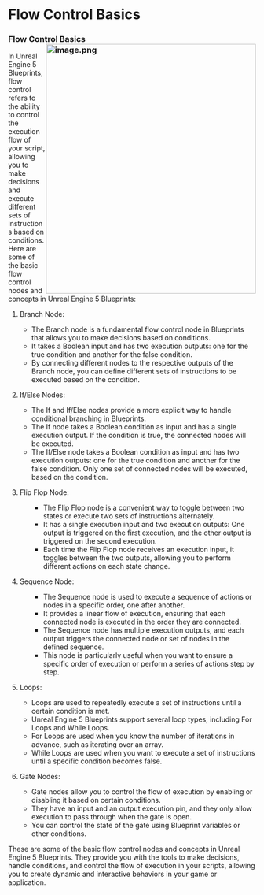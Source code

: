 # Flow Control Basics

<h3><strong>Flow Control Basics<img style="float: right;" src="https://vertexschool.instructure.com/courses/289/files/18422/preview?verifier=6MQqFtsXsqruzLU9y4DfBPBF9SPLIliFxgMIKmBc" alt="image.png" width="427" height="507" data-api-endpoint="https://vertexschool.instructure.com/api/v1/courses/289/files/18422" data-api-returntype="File"></strong></h3>
<p><span>In Unreal Engine 5 Blueprints, flow control refers to the ability to control the execution flow of your script, allowing you to make decisions and execute different sets of instructions based on conditions. Here are some of the basic flow control nodes and concepts in Unreal Engine 5 Blueprints:</span></p>
<ol>
<li class="speechify-inbox-player">
<p>Branch Node:</p>
<ul>
<li class="speechify-inbox-player">The Branch node is a fundamental flow control node in Blueprints that allows you to make decisions based on conditions.</li>
<li class="speechify-inbox-player">It takes a Boolean input and has two execution outputs: one for the true condition and another for the false condition.</li>
<li class="speechify-inbox-player">By connecting different nodes to the respective outputs of the Branch node, you can define different sets of instructions to be executed based on the condition.</li>
</ul>
</li>
<li class="speechify-inbox-player">
<p>If/Else Nodes:</p>
<ul>
<li class="speechify-inbox-player">The If and If/Else nodes provide a more explicit way to handle conditional branching in Blueprints.</li>
<li class="speechify-inbox-player">The If node takes a Boolean condition as input and has a single execution output. If the condition is true, the connected nodes will be executed.</li>
<li class="speechify-inbox-player">The If/Else node takes a Boolean condition as input and has two execution outputs: one for the true condition and another for the false condition. Only one set of connected nodes will be executed, based on the condition.</li>
</ul>
</li>
<li>
<p>Flip Flop Node:</p>
<ul>
<li style="list-style-type: none;">
<ul>
<li>The Flip Flop node is a convenient way to toggle between two states or execute two sets of instructions alternately.</li>
<li>It has a single execution input and two execution outputs: One output is triggered on the first execution, and the other output is triggered on the second execution.</li>
<li>Each time the Flip Flop node receives an execution input, it toggles between the two outputs, allowing you to perform different actions on each state change.</li>
</ul>
</li>
</ul>
</li>
<li>
<p>Sequence Node:</p>
<ul>
<li style="list-style-type: none;">
<ul>
<li>The Sequence node is used to execute a sequence of actions or nodes in a specific order, one after another.</li>
<li>It provides a linear flow of execution, ensuring that each connected node is executed in the order they are connected.</li>
<li>The Sequence node has multiple execution outputs, and each output triggers the connected node or set of nodes in the defined sequence.</li>
<li>This node is particularly useful when you want to ensure a specific order of execution or perform a series of actions step by step.</li>
</ul>
</li>
</ul>
</li>
<li class="speechify-inbox-player">
<p>Loops:</p>
<ul>
<li class="speechify-inbox-player">Loops are used to repeatedly execute a set of instructions until a certain condition is met.</li>
<li class="speechify-inbox-player">Unreal Engine 5 Blueprints support several loop types, including For Loops and While Loops.</li>
<li class="speechify-inbox-player">For Loops are used when you know the number of iterations in advance, such as iterating over an array.</li>
<li class="speechify-inbox-player">While Loops are used when you want to execute a set of instructions until a specific condition becomes false.</li>
</ul>
</li>
<li class="speechify-inbox-player">
<p>Gate Nodes:</p>
<ul>
<li class="speechify-inbox-player">Gate nodes allow you to control the flow of execution by enabling or disabling it based on certain conditions.</li>
<li class="speechify-inbox-player">They have an input and an output execution pin, and they only allow execution to pass through when the gate is open.</li>
<li class="speechify-inbox-player">You can control the state of the gate using Blueprint variables or other conditions.</li>
</ul>
</li>
</ol>
<p class="speechify-inbox-player">These are some of the basic flow control nodes and concepts in Unreal Engine 5 Blueprints. They provide you with the tools to make decisions, handle conditions, and control the flow of execution in your scripts, allowing you to create dynamic and interactive behaviors in your game or application.</p>